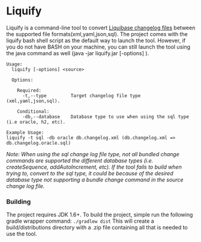 # Liquify

Liquify is a command-line tool to convert [Liquibase changelog files](http://www.liquibase.org/documentation/databasechangelog.html)
between the supported file formats(xml,yaml,json,sql).  The project comes with the
liquify bash shell script as the default way to launch the tool.  However, if you do not
have BASH on your machine, you can still launch the tool using the java command as well (java -jar liquify.jar [-options] <source>).

```
Usage:
  liquify [-options] <source>

  Options:
  
    Required:
      -t,--type         Target changelog file type (xml,yaml,json,sql).
      
    Conditional:
      -db,--database    Database type to use when using the sql type (i.e oracle, h2, etc).
      
Example Usage:
liquify -t sql -db oracle db.changelog.xml (db.changelog.xml => db.changelog.oracle.sql)
```
_Note: When using the sql change log file type, not all bundled change commands are supported the different
database types (i.e. createSequence, addAutoIncrement, etc).  If the tool fails to build when trying to,
convert to the sql type, it could be because of the desired database type not supporting a bundle change command
in the source change log file._

### Building
The project requires JDK 1.6+.  To build the project, simple run the following gradle wrapper command:
```./gradlew dist```
This will create a build/distributions directory with a .zip file containing all that is needed to use the tool.